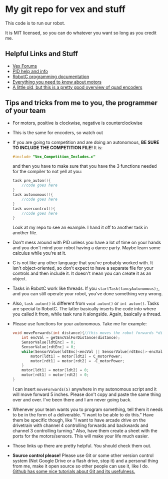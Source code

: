 # My git repo for vex and stuff
This code is to run our robot.

It is MIT licensed, so you can do whatever you want so long as you credit me.

## Helpful Links and Stuff

* [Vex Forums](https://www.vexforum.com/)
* [PID help and info](https://www.vexforum.com/index.php/6465-a-pid-controller-in-robotc/0)
* [RobotC programming documentation](http://www.robotc.net/wikiarchive/VEX2)
* [Everything you need to know about motors](https://www.vexrobotics.com/motors.html)
* [A little old, but this is a pretty good overview of quad encoders](http://cdn.robotc.net/pdfs/vex/curriculum/Quadrature+Encoders.pdf)

## Tips and tricks from me to you, the programmer of your team

* For motors, positive is clockwise, negative is counterclockwise
* This is the same for encoders, so watch out
* If you are going to competition and are doing an autonomous, __BE SURE TO INCLUDE THE COMPETITION FILE!__ It is:
    ```c
    #include "Vex_Competition_Includes.c"
    ```
    and then you have to make sure that you have the 3 functions needed for the compiler to not yell at you:
    ```c
    task pre_auton(){
        //code goes here
    }
    task autonomous(){
        //code goes here
    }
    task usercontrol(){
        //code goes here
    }
    ```
    Look at my repo to see an example. I hand it off to another task in another file.

* Don't mess around with PID unless you have a lot of time on your hands and you don't mind your robot having a dance party. Maybe learn some calculus while you're at it.

* C is not like any other language that you've probably worked with. It isn't object-oriented, so don't expect to have a separate file for your controls and then include it. It doesn't mean you can create it as an object.

* Tasks in RobotC work like threads. If you `startTask(fancyAutonomous);`, and you can still operate your robot, you've done something very wrong.

* Also, `task auton()` is different from `void auton()` or `int auton()`. Tasks are special to RobotC. The latter basically inserts the code into where you called it from, while task runs it alongside. Again, basically a thread.

* Please use functions for your autonomous. Take me for example:
    ```c
    void moveForwards(int distance){//this moves the robot forwards *distance* inches
        int encVal = getEncValForDistance(distance);
        SensorValue[ldtEnc] = 0;
        SensorValue[rdtEnc] = 0;
        while(SensorValue[ldtEnc]<encVal || SensorValue[rdtEnc]>-encVal){
            motor[ldt1] = motor[ldt2] = C_motorPower;
            motor[rdt1] = motor[rdt2] = -C_motorPower;
        }
        motor[ldt1] = motor[ldt2] = 0;
        motor[rdt1] = motor[rdt2] = 0;
    }
    ```
    I can insert `moveForwards(5)` anywhere in my autonomous script and it will move forward 5 inches. Please don't copy and paste the same thing over and over. I've been there and I am never going back.

* Whenever your team wants you to program something, tell them it needs to be in the form of a deliverable. "I want to be able to do this." Have them be specific though, like "I want to have arcade drive on the drivetrain with channel 4 controlling forwards and backwards and channel 3 controlling turning." Also, have them create a sheet with the ports for the motors/sensors. This will make your life much easier.

* Those links up there are pretty helpful. You should check them out.

* __**Source control please!**__ Please use Git or some other version control system (Not Google Drive or a flash drive, stop it) and a personal thing from me, make it open source so other people can use it, like I do. [Github has some nice tutorials about Git and its usefulness.](https://guides.github.com/activities/hello-world/)
